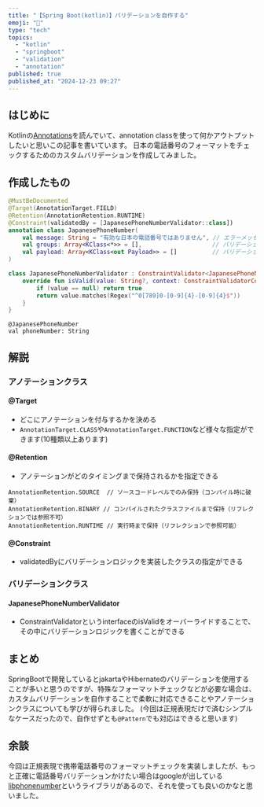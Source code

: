 ```yaml
---
title: "【Spring Boot(kotlin)】バリデーションを自作する"
emoji: "🐤"
type: "tech"
topics:
  - "kotlin"
  - "springboot"
  - "validation"
  - "annotation"
published: true
published_at: "2024-12-23 09:27"
---
```


## はじめに
Kotlinの[Annotations](https://kotlinlang.org/docs/annotations.html)を読んでいて、annotation classを使って何かアウトプットしたいと思いこの記事を書いています。
日本の電話番号のフォーマットをチェックするためのカスタムバリデーションを作成してみました。

## 作成したもの

```kotlin
@MustBeDocumented
@Target(AnnotationTarget.FIELD)
@Retention(AnnotationRetention.RUNTIME)
@Constraint(validatedBy = [JapanesePhoneNumberValidator::class])
annotation class JapanesePhoneNumber(
    val message: String = "有効な日本の電話番号ではありません", // エラーメッセージ
    val groups: Array<KClass<*>> = [],                    // バリデーションをグループ化する際に使用
    val payload: Array<KClass<out Payload>> = []          // バリデーションの追加情報（エラーレベルなど）を指定する際に使用
)

class JapanesePhoneNumberValidator : ConstraintValidator<JapanesePhoneNumber, String> {
    override fun isValid(value: String?, context: ConstraintValidatorContext?): Boolean {
        if (value == null) return true
        return value.matches(Regex("^0[789]0-[0-9]{4}-[0-9]{4}$"))
    }
}
```
```kotlin:使用例
@JapanesePhoneNumber
val phoneNumber: String
```

## 解説
### アノテーションクラス
#### @Target
- どこにアノテーションを付与するかを決める
- `AnnotationTarget.CLASS`や`AnnotationTarget.FUNCTION`など様々な指定ができます(10種類以上あります)

#### @Retention
- アノテーションがどのタイミングまで保持されるかを指定できる
```kotlin:claudeに聞いてみた結果
AnnotationRetention.SOURCE  // ソースコードレベルでのみ保持（コンパイル時に破棄）
AnnotationRetention.BINARY // コンパイルされたクラスファイルまで保持（リフレクションでは参照不可）
AnnotationRetention.RUNTIME // 実行時まで保持（リフレクションで参照可能）
```

#### @Constraint
- validatedByにバリデーションロジックを実装したクラスの指定ができる


### バリデーションクラス
#### JapanesePhoneNumberValidator
- ConstraintValidatorというinterfaceのisValidをオーバーライドすることで、その中にバリデーションロジックを書くことができる

## まとめ
SpringBootで開発しているとjakartaやHibernateのバリデーションを使用することが多いと思うのですが、特殊なフォーマットチェックなどが必要な場合は、カスタムバリデーションを自作することで柔軟に対応できることやアノテーションクラスについても学びが得られました。
(今回は正規表現だけで済むシンプルなケースだったので、自作せずとも`@Pattern`でも対応はできると思います)

## 余談
今回は正規表現で携帯電話番号のフォーマットチェックを実装しましたが、もっと正確に電話番号バリデーションかけたい場合はgoogleが出している[libphonenumber](https://github.com/google/libphonenumber)というライブラリがあるので、それを使っても良いのかなと思いました。